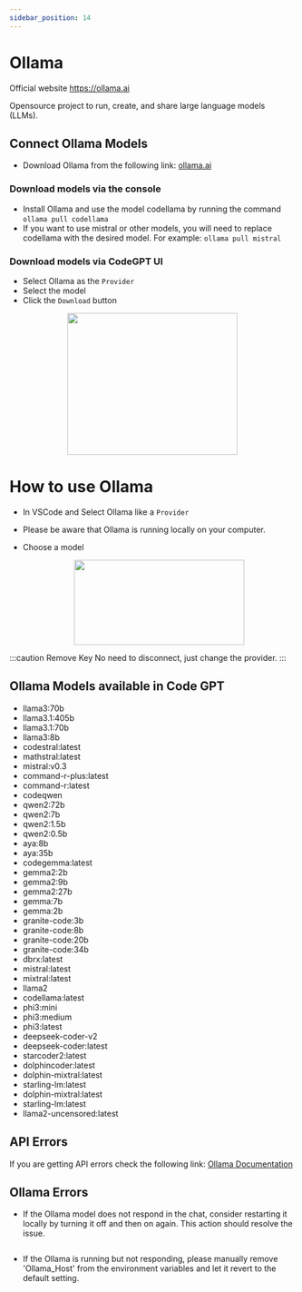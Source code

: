 ```yaml
---
sidebar_position: 14
---
```


# Ollama

Official website https://ollama.ai

Opensource project to run, create, and share large language models (LLMs).
## Connect Ollama Models
- Download Ollama from the following link: [ollama.ai](https://ollama.ai/)

### Download models via the console
- Install Ollama and use the model codellama by running the command ```ollama pull codellama```
- If you want to use mistral or other models, you will need to replace codellama with the desired model. For example: ```ollama pull mistral```

### Download models via CodeGPT UI
- Select Ollama as the `Provider`
- Select the model
- Click the `Download` button

<p align="center">
      <img width="300" height="250" src="https://github.com/JudiniLabs/code-gpt-docs/assets/6216945/40a47458-7d7a-46c5-8500-b7c00ce99b72" />
</p>

# How to use Ollama

- In VSCode and Select Ollama like a `Provider`
- Please be aware that Ollama is running locally on your computer.
- Choose a model

    <p align="center">
      <img width="300" height="150" src="https://github.com/davila7/code-gpt-docs/assets/37567214/65f81b2c-cf92-4e94-9041-bc4bcfe80477" />
    </p>
  

:::caution Remove Key 
No need to disconnect, just change the provider.
:::
  
## Ollama Models available in Code GPT
- llama3:70b
- llama3.1:405b
- llama3.1:70b
- llama3:8b
- codestral:latest
- mathstral:latest
- mistral:v0.3 
- command-r-plus:latest
- command-r:latest
- codeqwen
- qwen2:72b
- qwen2:7b
- qwen2:1.5b
- qwen2:0.5b
- aya:8b
- aya:35b
- codegemma:latest
- gemma2:2b
- gemma2:9b
- gemma2:27b
- gemma:7b
- gemma:2b
- granite-code:3b
- granite-code:8b
- granite-code:20b
- granite-code:34b
- dbrx:latest
- mistral:latest
- mixtral:latest
- llama2
- codellama:latest
- phi3:mini
- phi3:medium
- phi3:latest
- deepseek-coder-v2
- deepseek-coder:latest
- starcoder2:latest
- dolphincoder:latest
- dolphin-mixtral:latest
- starling-lm:latest
- dolphin-mixtral:latest
- starling-lm:latest
- llama2-uncensored:latest



## API Errors
If you are getting API errors check the following link: [Ollama Documentation](https://ollama.ai/)

## Ollama Errors
- If the Ollama model does not respond in the chat, consider restarting it locally by turning it off and then on again. This action should resolve the issue.

    <p align="center">
      <img width="250" height="00" src="https://github.com/davila7/code-gpt-docs/assets/37567214/4bd4e2c8-dbfb-46f3-b4d3-c3484cc7692c"/>
    </p>
  
- If the Ollama is running but not responding, please manually remove 'Ollama_Host' from the environment variables and let it revert to the default setting.
    


 


